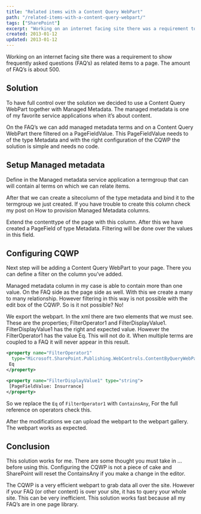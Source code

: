 ```yaml
---
title: "Related items with a Content Query WebPart"
path: "/related-items-with-a-content-query-webpart/"
tags: ["SharePoint"]
excerpt: "Working on an internet facing site there was a requirement to show frequently asked questions (FAQ’s) as related items to a page. The amount of FAQ’s is about 500."
created: 2013-01-12
updated: 2013-01-12
---
```


Working on an internet facing site there was a requirement to show frequently asked questions (FAQ’s) as related items to a page. The amount of FAQ’s is about 500.

## Solution

To have full control over the solution we decided to use a Content Query WebPart together with Managed Metadata. The managed metadata is one of my favorite service applications when it’s about content.

On the FAQ’s we can add managed metadata terms and on a Content Query WebPart there filtered on a PageFieldValue. This PageFieldValue needs to of the type Metadata and with the right configuration of the CQWP the solution is simple and needs no code.

## Setup Managed metadata

Define in the Managed metadata service application a termgroup that can will contain al terms on which we can relate items.

After that we can create a sitecolumn of the type metadata and bind it to the termgroup we just created. If you have trouble to create this column check my post on How to provision Managed Metadata columns.

Extend the contenttype of the page with this column. After this we have created a PageField of type Metadata. Filtering will be done over the values in this field.

## Configuring CQWP

Next step will be adding a Content Query WebPart to your page. There you can define a filter on the column you’ve added.

Managed metadata column in my case is able to contain more than one value. On the FAQ side as the page side as well. With this we create a many to many relationship. However filtering in this way is not possible with the edit box of the CQWP. So is it not possible? No!

We export the webpart. In the xml there are two elements that we must see. These are the properties; FilterOperator1 and FilterDisplayValue1. FilterDisplayValue1 has the right and expected value. However the FilterOperator1 has the value Eq. This will not do it. When multiple terms are coupled to a FAQ it will never appear in this result.

```xml
<property name="FilterOperator1"
  type="Microsoft.SharePoint.Publishing.WebControls.ContentByQueryWebPart+FilterFieldQueryOperator, Microsoft.SharePoint.Publishing, Version=14.0.0.0, Culture=neutral, PublicKeyToken=71e9bce111e9429c">
 Eq
</property>

<property name="FilterDisplayValue1" type="string">
 [PageFieldValue: Insurrance]
</property>
```

So we replace the `Eq` of `FilterOperator1` with `ContainsAny`, For the full reference on operators check this.

After the modifications we can upload the webpart to the webpart gallery. The webpart works as expected.

## Conclusion

This solution works for me. There are some thought you must take in … before using this. Configuring the CQWP is not a piece of cake and SharePoint will reset the ContainsAny if you make a change in the editor.

The CQWP is a very efficient webpart to grab data all over the site. However if your FAQ (or other content) is over your site, it has to query your whole site. This can be very inefficient. This solution works fast because all my FAQ’s are in one page library.
